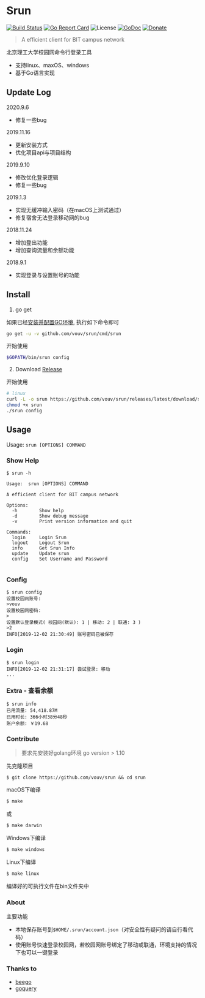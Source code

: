 # Srun

[![Build Status](https://travis-ci.org/vouv/srun.svg?branch=master)](https://travis-ci.org/vouv/srun) [![Go Report Card](https://goreportcard.com/badge/github.com/vouv/srun)](https://goreportcard.com/report/github.com/vouv/srun) ![License](https://img.shields.io/packagist/l/doctrine/orm.svg) [![GoDoc](https://godoc.org/github.com/vouv/srun?status.svg)](https://godoc.org/github.com/vouv/srun/core) [![Donate](https://img.shields.io/badge/%24-donate-ff69b4.svg)](https://github.com/vouv/donate)

> A efficient client for BIT campus network

北京理工大学校园网命令行登录工具
- 支持linux、maxOS、windows
- 基于Go语言实现

## Update Log

2020.9.6

- 修复一些bug

2019.11.16

- 更新安装方式
- 优化项目api与项目结构

2019.9.10

- 修改优化登录逻辑
- 修复一些bug

2019.1.3
- 实现无缓冲输入密码（在macOS上测试通过）
- 修复宿舍无法登录移动网的bug

2018.11.24
- 增加登出功能
- 增加查询流量和余额功能

2018.9.1
- 实现登录与设置账号的功能


## Install

1. go get

如果已经[安装并配置GO环境](https://golang.google.cn/doc/install), 执行如下命令即可

```bash
go get -u -v github.com/vouv/srun/cmd/srun
```

开始使用
```bash
$GOPATH/bin/srun config
```

2. Download [Release](https://github.com/vouv/srun/releases/latest)

开始使用
```bash
# linux
curl -L -o srun https://github.com/vouv/srun/releases/latest/download/srun-linux
chmod +x srun
./srun config
```

## Usage

Usage: `srun [OPTIONS] COMMAND`

### Show Help

```
$ srun -h

Usage:	srun [OPTIONS] COMMAND

A efficient client for BIT campus network

Options:
  -h        Show help
  -d        Show debug message
  -v        Print version information and quit

Commands:
  login     Login Srun
  logout    Logout Srun
  info      Get Srun Info
  update    Update srun
  config    Set Username and Password


```

### Config

```
$ srun config
设置校园网账号:
>vouv
设置校园网密码:
>
设置默认登录模式( 校园网(默认): 1 | 移动: 2 | 联通: 3 )
>2
INFO[2019-12-02 21:30:49] 账号密码已被保存

```

### Login

```
$ srun login
INFO[2019-12-02 21:31:17] 尝试登录: 移动
...
```

### Extra - 查看余额
```
$ srun info
已用流量: 54,418.87M
已用时长: 366小时38分48秒
账户余额: ￥19.68
```



### Contribute

> 要求先安装好golang环境 go version > 1.10

先克隆项目

```
$ git clone https://github.com/vouv/srun && cd srun
```

macOS下编译

```bash
$ make
```
或
```bash
$ make darwin
```

Windows下编译
```bash
$ make windows
```

Linux下编译
```bash
$ make linux
```

编译好的可执行文件在bin文件夹中

### About

主要功能

- 本地保存账号到`$HOME/.srun/account.json`（对安全性有疑问的请自行看代码）
- 使用账号快速登录校园网，若校园网账号绑定了移动或联通，环境支持的情况下也可以一键登录



### Thanks to

- [beego](https://github.com/astaxie/beego)
- [goquery](https://github.com/PuerkitoBio/goquery)




